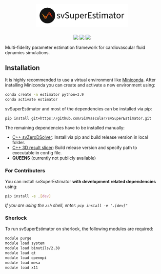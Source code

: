 <h1 align="center">
<img src="doc/source/img/logo.png" width="300">
</h1>

<p align="center">
<img src="https://github.com/SimVascular/svSuperEstimator/actions/workflows/codechecks.yml/badge.svg"/>
<img src="https://github.com/SimVascular/svSuperEstimator/actions/workflows/test.yml/badge.svg"/>
<img src="https://github.com/SimVascular/svSuperEstimator/actions/workflows/documentation.yml/badge.svg"/>
</p>

Multi-fidelity parameter estimation framework for cardiovascular fluid dynamics
simulations.

## Installation

It is highly recommended to use a virtual environment like
[Miniconda](https://docs.conda.io/en/latest/miniconda.html).
After installing Miniconda you can create and activate a new environment using:

```bash
conda create -n estimator python=3.9
conda activate estimator
```

svSuperEstimator and most of the dependencies can be installed via pip:

```bash
pip install git+https://github.com/SimVascular/svSuperEstimator.git
```

The remaining dependencies have to be installed manually:

* [C++ svZeroDSolver](https://github.com/richterjakob/svZeroDSolver): Install via pip and build release version in local folder.
* [C++ 3D result slicer](https://gitlab.com/sanddorn/sanddorn-toolbox/-/tree/main/slicer): Build release version and specify path to executable in config file.
* **QUEENS** (currently not publicly available)

### For Contributers

You can install svSuperEstimator **with development related dependencies**
using:

```bash
pip install -e .[dev]
```

*If you are using the `zsh` shell, enter: `pip install -e ".[dev]"`*

### Sherlock

To run svSuperEstimator on sherlock, the following modules are required:

```
module purge
module load system
module load binutils/2.38
module load qt
module load openmpi
module load mesa
module load x11
```
